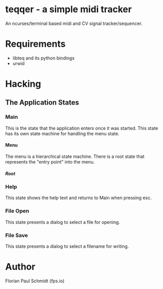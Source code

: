 # teqqer - a simple midi tracker

An ncurses/terminal based midi and CV signal tracker/sequencer.

# Requirements

* libteq and its python bindings
* urwid

# Hacking

## The Application States

### Main

This is the state that the application enters once it was started. This state has its own state machine for handling the menu state.

#### Menu 

The menu is a hierarchical state machine. There is a root state that represents the "entry point" into the menu.

##### Root

### Help

This state shows the help text and returns to Main when pressing esc.

### File Open

This state presents a dialog to select a file for opening.

### File Save

This state presents a dialog to select a filename for writing.

# Author

Florian Paul Schmidt (fps.io)

